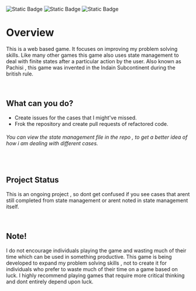 ![Static Badge](https://img.shields.io/badge/HTML-red) ![Static Badge](https://img.shields.io/badge/CSS-blue) ![Static Badge](https://img.shields.io/badge/JavaScript-yellow)

 
# Overview 

This is a web based game. It focuses on improving my problem solving skills. Like many other games this game also uses state management to deal with finite states after a
particular action by the user. Also known as Pachisi , this game was invented in the Indain Subcontinent during the british rule.

<br>

## What can you do?

- Create issues for the cases that I might've missed.
- Frok the repository and create pull requests of refactored code.
###### You can view the state management file in the repo , to get a better idea of how i am dealing with different cases.

<br>

## Project Status

This is an ongoing project , so dont get confused if you see cases that arent still completed from state management or arent noted in state management itself.

<br>

## Note!

I do not encourage individuals playing the game and wasting much of their time which can be used in something productive. This game is being developed to expand my 
problem solving skills , not to create it for individuals who prefer to waste much of their time on a game based on luck. I highly recommend playing games that require more critical thinking and dont entirely depend upon luck.
